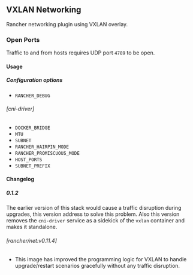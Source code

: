 ## VXLAN Networking

Rancher networking plugin using VXLAN overlay.

### Open Ports

Traffic to and from hosts requires UDP port `4789` to be open.

#### Usage

##### Configuration options
* `RANCHER_DEBUG`

###### [cni-driver]

* `DOCKER_BRIDGE`
* `MTU`
* `SUBNET`
* `RANCHER_HAIRPIN_MODE`
* `RANCHER_PROMISCUOUS_MODE`
* `HOST_PORTS`
* `SUBNET_PREFIX`

#### Changelog

##### 0.1.2

The earlier version of this stack would cause a traffic disruption during upgrades, this version address to solve this problem. Also this version removes the `cni-driver` service as a sidekick of the `vxlan` container and makes it standalone.

###### [rancher/net:v0.11.4]
* This image has improved the programming logic for VXLAN to handle upgrade/restart scenarios gracefully without any traffic disruption.

